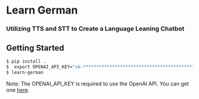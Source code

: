 # Learn German
### Utilizing TTS and STT to Create a Language Leaning Chatbot

## Getting Started
```bash
$ pip install .
$  export OPENAI_API_KEY="sk-*************************************************"
$ learn-german
```

Note: The OPENAI_API_KEY is required to use the OpenAI API. You can get one [here](https://beta.openai.com/).
